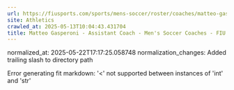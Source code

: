 ```yaml
---
url: https://fiusports.com/sports/mens-soccer/roster/coaches/matteo-gasperoni/3358/
site: Athletics
crawled_at: 2025-05-13T10:04:43.431704
title: Matteo Gasperoni - Assistant Coach - Men's Soccer Coaches - FIU Athletics
---
```

normalized_at: 2025-05-22T17:17:25.058748
normalization_changes: Added trailing slash to directory path

Error generating fit markdown: '<' not supported between instances of 'int' and 'str'